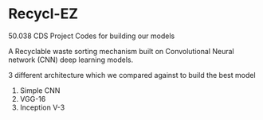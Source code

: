 # Recycl-EZ
50.038 CDS Project 
Codes for building our models

A Recyclable waste sorting mechanism built on Convolutional Neural network (CNN) deep learning models.

3 different architecture which we compared against to build the best model
1)  Simple CNN
2)  VGG-16
3)  Inception V-3
